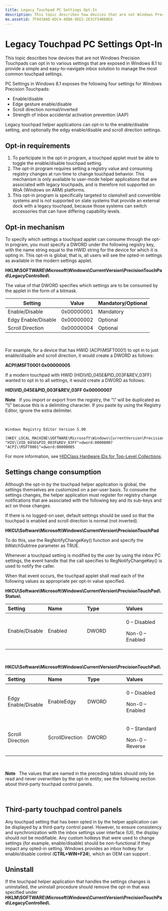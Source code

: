 ```yaml
---
title: Legacy Touchpad PC Settings Opt-In
description: This topic describes how devices that are not Windows Precision Touchpads can opt in to various settings that are exposed in Windows 8.1 to provide a simple and easy-to-navigate inbox solution to manage the most common touchpad settings.
ms.assetid: 7F943A6D-6DC4-4DBA-9EE2-2E3CF54B88E8
---
```


# <span id="touch.windows_precision_touchpad_legacy_touchpad_pc_settings_opt-in"></span> Legacy Touchpad PC Settings Opt-In


This topic describes how devices that are not Windows Precision Touchpads can opt in to various settings that are exposed in Windows 8.1 to provide a simple and easy-to-navigate inbox solution to manage the most common touchpad settings.

PC Settings in Windows 8.1 exposes the following four settings for Windows Precision Touchpads:

-   Enable/disable
-   Edge gesture enable/disable
-   Scroll direction normal/inverted
-   Strength of inbox accidental activation prevention (AAP)

Legacy touchpad helper applications can opt-in to the enable/disable setting, and optionally the edgy enable/disable and scroll direction settings.

## <span id="Opt-in_requirements"></span><span id="opt-in_requirements"></span><span id="OPT-IN_REQUIREMENTS"></span>Opt-in requirements


1.  To participate in the opt-in program, a touchpad applet must be able to toggle the enable/disable touchpad setting.
2.  The opt-in program requires setting a registry value and consuming registry changes at run-time to change touchpad behavior. This mechanism is only available to user-mode helper applications that are associated with legacy touchpads, and is therefore not supported on WoA (Windows on ARM) platforms.
3.  This opt-in program is specifically targeted to clamshell and convertible systems and is not supported on slate systems that provide an external dock with a legacy touchpad, because those systems can switch accessories that can have differing capability levels.

## <span id="Opt-in_mechanism"></span><span id="opt-in_mechanism"></span><span id="OPT-IN_MECHANISM"></span>Opt-in mechanism


To specify which settings a touchpad applet can consume through the opt-in program, you must specify a DWORD under the following registry key, with the name string equal to the HWID string for the device for which it is opting in. This opt-in is global; that is, all users will see the opted-in settings as available in the modern settings applet.

**HKLM\\SOFTWARE\\Microsoft\\Windows\\CurrentVersion\\PrecisionTouchPad\\LegacyControlled\\**

The value of that DWORD specifies which settings are to be consumed by the applet in the form of a bitmask.

| Setting             | Value      | Mandatory/Optional |
|---------------------|------------|--------------------|
| Enable/Disable      | 0x00000001 | Mandatory          |
| Edgy Enable/Disable | 0x00000002 | Optional           |
| Scroll Direction    | 0x00000004 | Optional           |

 

For example, for a device that has HWID (ACPI\\MSFT0001) to opt in to just enable/disable and scroll direction, it would create a DWORD as follows:

**ACPI\\MSFT0001 0x00000005**

If a modern touchpad with HWID (HID\\VID\_045E&PID\_003F&REV\_03FF) wanted to opt in to all settings, it would create a DWORD as follows:

**HID\\VID\_045E&PID\_003F&REV\_03FF 0x00000007**

**Note**  
If you import or export from the registry, the “\\” will be duplicated as “\\\\” because this is a delimiting character. If you paste by using the Registry Editor, ignore the extra delimiter.

 

``` syntax
Windows Registry Editor Version 5.00

[HKEY_LOCAL_MACHINE\SOFTWARE\Microsoft\Windows\CurrentVersion\PrecisionTouchPad\LegacyControlled]
"HID\\VID_045E&PID_003F&REV_03FF"=dword:00000007
"ACPI\\MSFT0001"=dword:00000005
```

For more information, see [HIDClass Hardware IDs for Top-Level Collections](http://msdn.microsoft.com/library/ff538842.aspx).

## <span id="Settings_change_consumption"></span><span id="settings_change_consumption"></span><span id="SETTINGS_CHANGE_CONSUMPTION"></span>Settings change consumption


Although the opt-in by the touchpad helper application is global, the settings themselves are customized on a per-user basis. To consume the settings changes, the helper application must register for registry change notifications that are associated with the following key and its sub-keys and act on those changes.

If there is no logged-on user, default settings should be used so that the touchpad is enabled and scroll direction is normal (not inverted).

**HKCU\\Software\\Microsoft\\Windows\\CurrentVersion\\PrecisionTouchPad**

To do this, use the RegNotifyChangeKey() function and specify the bWatchSubtree parameter as TRUE.

Whenever a touchpad setting is modified by the user by using the inbox PC settings, the event handle that the call specifies to RegNotifyChangeKey() is used to notify the caller.

When that event occurs, the touchpad applet shall read each of the following values as appropriate per opt-in value specified.

**HKCU\\Software\\Microsoft\\Windows\\CurrentVersion\\PrecisionTouchPad\\Status\\**

<table>
<colgroup>
<col width="25%" />
<col width="25%" />
<col width="25%" />
<col width="25%" />
</colgroup>
<thead>
<tr class="header">
<th align="left">Setting</th>
<th align="left">Name</th>
<th align="left">Type</th>
<th align="left">Values</th>
</tr>
</thead>
<tbody>
<tr class="odd">
<td align="left">Enable/Disable</td>
<td align="left">Enabled</td>
<td align="left">DWORD</td>
<td align="left"><p>0 – Disabled</p>
<p>Non-0 – Enabled</p></td>
</tr>
</tbody>
</table>

 

**HKCU\\Software\\Microsoft\\Windows\\CurrentVersion\\PrecisionTouchPad\\**

<table>
<colgroup>
<col width="25%" />
<col width="25%" />
<col width="25%" />
<col width="25%" />
</colgroup>
<thead>
<tr class="header">
<th align="left">Setting</th>
<th align="left">Name</th>
<th align="left">Type</th>
<th align="left">Values</th>
</tr>
</thead>
<tbody>
<tr class="odd">
<td align="left">Edgy Enable/Disable</td>
<td align="left">EnableEdgy</td>
<td align="left">DWORD</td>
<td align="left"><p>0 – Disabled</p>
<p>Non-0 – Enabled</p></td>
</tr>
<tr class="even">
<td align="left">Scroll Direction</td>
<td align="left">ScrollDirection</td>
<td align="left">DWORD</td>
<td align="left"><p>0 – Standard</p>
<p>Non-0 – Reverse</p></td>
</tr>
</tbody>
</table>

 

**Note**  
The values that are named in the preceding tables should only be read and never overwritten by the opt-in entity; see the following section about third-party touchpad control panels.

 

## <span id="Third-party_touchpad_control_panels_"></span><span id="third-party_touchpad_control_panels_"></span><span id="THIRD-PARTY_TOUCHPAD_CONTROL_PANELS_"></span>Third-party touchpad control panels


Any touchpad setting that has been opted in by the helper application can be displayed by a third-party control panel. However, to ensure consistency and synchronization with the inbox settings user interface (UI), the display should not be modifiable. Any custom hotkeys that were used to change settings (for example, enable/disable) should be non-functional if they impact any opted-in setting. Windows provides an inbox hotkey for enable/disable control (**CTRL+WIN+F24**), which an OEM can support .

## <span id="Uninstall"></span><span id="uninstall"></span><span id="UNINSTALL"></span>Uninstall


If the touchpad helper application that handles the settings changes is uninstalled, the uninstall procedure should remove the opt-in that was specified under **HKLM\\SOFTWARE\\Microsoft\\Windows\\CurrentVersion\\PrecisionTouchPad\\LegacyControlled\\**.

 

 




